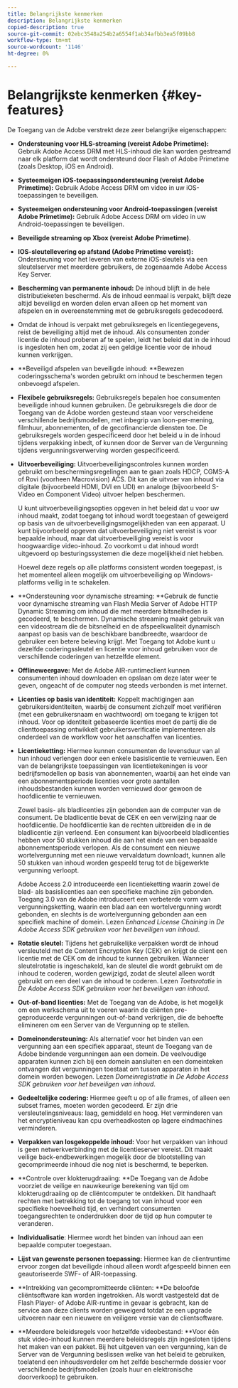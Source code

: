 ```yaml
---
title: Belangrijkste kenmerken
description: Belangrijkste kenmerken
copied-description: true
source-git-commit: 02ebc3548a254b2a6554f1ab34afbb3ea5f09bb8
workflow-type: tm+mt
source-wordcount: '1146'
ht-degree: 0%

---
```


# Belangrijkste kenmerken {#key-features}

De Toegang van de Adobe verstrekt deze zeer belangrijke eigenschappen:

* **Ondersteuning voor HLS-streaming (vereist Adobe Primetime):** Gebruik Adobe Access DRM met HLS-inhoud die kan worden gestreamd naar elk platform dat wordt ondersteund door Flash of Adobe Primetime (zoals Desktop, iOS en Android).
* **Systeemeigen iOS-toepassingsondersteuning (vereist Adobe Primetime):** Gebruik Adobe Access DRM om video in uw iOS-toepassingen te beveiligen.
* **Systeemeigen ondersteuning voor Android-toepassingen (vereist Adobe Primetime):** Gebruik Adobe Access DRM om video in uw Android-toepassingen te beveiligen.
* **Beveiligde streaming op Xbox (vereist Adobe Primetime)**.
* **IOS-sleutellevering op afstand (Adobe Primetime vereist):** Ondersteuning voor het leveren van externe iOS-sleutels via een sleutelserver met meerdere gebruikers, de zogenaamde Adobe Access Key Server.
* **Bescherming van permanente inhoud:** De inhoud blijft in de hele distributieketen beschermd. Als de inhoud eenmaal is verpakt, blijft deze altijd beveiligd en worden delen ervan alleen op het moment van afspelen en in overeenstemming met de gebruiksregels gedecodeerd.
* Omdat de inhoud is verpakt met gebruiksregels en licentiegegevens, reist de beveiliging altijd met de inhoud. Als consumenten zonder licentie de inhoud proberen af te spelen, leidt het beleid dat in de inhoud is ingesloten hen om, zodat zij een geldige licentie voor de inhoud kunnen verkrijgen.
* **Beveiligd afspelen van beveiligde inhoud: **Bewezen coderingsschema&#39;s worden gebruikt om inhoud te beschermen tegen onbevoegd afspelen.
* **Flexibele gebruiksregels:** Gebruiksregels bepalen hoe consumenten beveiligde inhoud kunnen gebruiken. De gebruiksregels die door de Toegang van de Adobe worden gesteund staan voor verscheidene verschillende bedrijfsmodellen, met inbegrip van loon-per-mening, filmhuur, abonnementen, of de gecofinancierde diensten toe. De gebruiksregels worden gespecificeerd door het beleid u in de inhoud tijdens verpakking inbedt, of kunnen door de Server van de Vergunning tijdens vergunningsverwerving worden gespecificeerd.
* **Uitvoerbeveiliging:** Uitvoerbeveiligingscontroles kunnen worden gebruikt om beschermingsregelingen aan te gaan zoals HDCP, CGMS-A of Rovi (voorheen Macrovision) ACS. Dit kan de uitvoer van inhoud via digitale (bijvoorbeeld HDMI, DVI en UDI) en analoge (bijvoorbeeld S-Video en Component Video) uitvoer helpen beschermen.

  U kunt uitvoerbeveiligingsopties opgeven in het beleid dat u voor uw inhoud maakt, zodat toegang tot inhoud wordt toegestaan of geweigerd op basis van de uitvoerbeveiligingsmogelijkheden van een apparaat. U kunt bijvoorbeeld opgeven dat uitvoerbeveiliging niet vereist is voor bepaalde inhoud, maar dat uitvoerbeveiliging vereist is voor hoogwaardige video-inhoud. Zo voorkomt u dat inhoud wordt uitgevoerd op besturingssystemen die deze mogelijkheid niet hebben.

  Hoewel deze regels op alle platforms consistent worden toegepast, is het momenteel alleen mogelijk om uitvoerbeveiliging op Windows-platforms veilig in te schakelen.

* **Ondersteuning voor dynamische streaming: **Gebruik de functie voor dynamische streaming van Flash Media Server of Adobe HTTP Dynamic Streaming om inhoud die met meerdere bitsnelheden is gecodeerd, te beschermen. Dynamische streaming maakt gebruik van een videostream die de bitsnelheid en de afspeelkwaliteit dynamisch aanpast op basis van de beschikbare bandbreedte, waardoor de gebruiker een betere beleving krijgt. Met Toegang tot Adobe kunt u dezelfde coderingssleutel en licentie voor inhoud gebruiken voor de verschillende coderingen van hetzelfde element.
* **Offlineweergave:** Met de Adobe AIR-runtimeclient kunnen consumenten inhoud downloaden en opslaan om deze later weer te geven, ongeacht of de computer nog steeds verbonden is met internet.
* **Licenties op basis van identiteit:** Koppelt machtigingen aan gebruikersidentiteiten, waarbij de consument zichzelf moet verifiëren (met een gebruikersnaam en wachtwoord) om toegang te krijgen tot inhoud. Voor op identiteit gebaseerde licenties moet de partij die de clienttoepassing ontwikkelt gebruikersverificatie implementeren als onderdeel van de workflow voor het aanschaffen van licenties.
* **Licentieketting:** Hiermee kunnen consumenten de levensduur van al hun inhoud verlengen door een enkele basislicentie te vernieuwen. Een van de belangrijkste toepassingen van licentietekeningen is voor bedrijfsmodellen op basis van abonnementen, waarbij aan het einde van een abonnementsperiode licenties voor grote aantallen inhoudsbestanden kunnen worden vernieuwd door gewoon de hoofdlicentie te vernieuwen.

  Zowel basis- als bladlicenties zijn gebonden aan de computer van de consument. De bladlicentie bevat de CEK en een verwijzing naar de hoofdlicentie. De hoofdlicentie kan de rechten uitbreiden die in de bladlicentie zijn verleend. Een consument kan bijvoorbeeld bladlicenties hebben voor 50 stukken inhoud die aan het einde van een bepaalde abonnementsperiode verlopen. Als de consument een nieuwe wortelvergunning met een nieuwe vervaldatum downloadt, kunnen alle 50 stukken van inhoud worden gespeeld terug tot de bijgewerkte vergunning verloopt.

  Adobe Access 2.0 introduceerde een licentieketting waarin zowel de blad- als basislicenties aan een specifieke machine zijn gebonden. Toegang 3.0 van de Adobe introduceert een verbeterde vorm van vergunningsketting, waarin een blad aan een wortelvergunning wordt gebonden, en slechts is de wortelvergunning gebonden aan een specifiek machine of domein. Lezen *Enhanced License Chaining* in *De Adobe Access SDK gebruiken voor het beveiligen van inhoud*.

* **Rotatie sleutel:** Tijdens het gebruikelijke verpakken wordt de inhoud versleuteld met de Content Encryption Key (CEK) en krijgt de client een licentie met de CEK om de inhoud te kunnen gebruiken. Wanneer sleutelrotatie is ingeschakeld, kan de sleutel die wordt gebruikt om de inhoud te coderen, worden gewijzigd, zodat de sleutel alleen wordt gebruikt om een deel van de inhoud te coderen. Lezen *Toetsrotatie* in *De Adobe Access SDK gebruiken voor het beveiligen van inhoud*.

* **Out-of-band licenties:** Met de Toegang van de Adobe, is het mogelijk om een werkschema uit te voeren waarin de cliënten pre-geproduceerde vergunningen out-of-band verkrijgen, die de behoefte elimineren om een Server van de Vergunning op te stellen.
* **Domeinondersteuning:** Als alternatief voor het binden van een vergunning aan een specifiek apparaat, steunt de Toegang van de Adobe bindende vergunningen aan een domein. De veelvoudige apparaten kunnen zich bij een domein aansluiten en een domeinteken ontvangen dat vergunningen toestaat om tussen apparaten in het domein worden bewogen. Lezen *Domeinregistratie* in *De Adobe Access SDK gebruiken voor het beveiligen van inhoud*.

* **Gedeeltelijke codering:** Hiermee geeft u op of alle frames, of alleen een subset frames, moeten worden gecodeerd. Er zijn drie versleutelingsniveaus: laag, gemiddeld en hoog. Het verminderen van het encryptieniveau kan cpu overheadkosten op lagere eindmachines verminderen.
* **Verpakken van losgekoppelde inhoud:** Voor het verpakken van inhoud is geen netwerkverbinding met de licentieserver vereist. Dit maakt veilige back-endbewerkingen mogelijk door de blootstelling van gecomprimeerde inhoud die nog niet is beschermd, te beperken.
* **Controle over klokterugdraaiing: **De Toegang van de Adobe voorziet de veilige en nauwkeurige berekening van tijd om klokterugdraaiing op de cliëntcomputer te ontdekken. Dit handhaaft rechten met betrekking tot de toegang tot van inhoud voor een specifieke hoeveelheid tijd, en verhindert consumenten toegangsrechten te onderdrukken door de tijd op hun computer te veranderen.
* **Individualisatie**: Hiermee wordt het binden van inhoud aan een bepaalde computer toegestaan.
* **Lijst van gewenste personen toepassing:** Hiermee kan de clientruntime ervoor zorgen dat beveiligde inhoud alleen wordt afgespeeld binnen een geautoriseerde SWF- of AIR-toepassing.
* **Intrekking van gecompromitteerde cliënten: **De beloofde cliëntsoftware kan worden ingetrokken. Als wordt vastgesteld dat de Flash Player- of Adobe AIR-runtime in gevaar is gebracht, kan de service aan deze clients worden geweigerd totdat ze een upgrade uitvoeren naar een nieuwere en veiligere versie van de clientsoftware.
* **Meerdere beleidsregels voor hetzelfde videobestand: **Voor één stuk video-inhoud kunnen meerdere beleidsregels zijn ingesloten tijdens het maken van een pakket. Bij het uitgeven van een vergunning, kan de Server van de Vergunning beslissen welke van het beleid te gebruiken, toelatend een inhoudsverdeler om het zelfde beschermde dossier voor verschillende bedrijfsmodellen (zoals huur en elektronische doorverkoop) te gebruiken.
